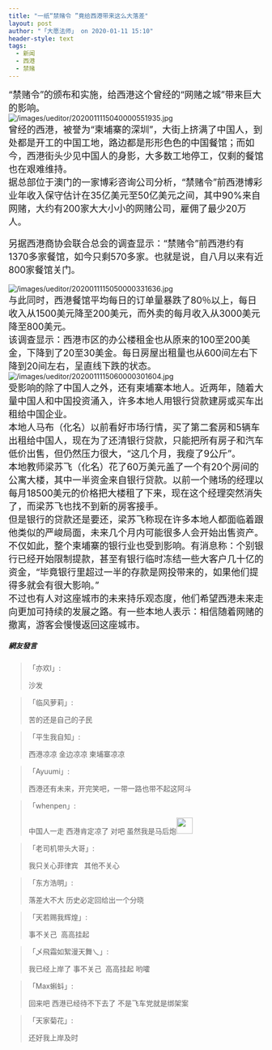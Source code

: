 ```yaml
---
title: "一纸“禁赌令 ”竟给西港带来这么大落差"
layout: post
author: "「大愿法师」 on 2020-01-11 15:10"
header-style: text
tags:
  - 新闻
  - 西港
  - 禁赌
---
```


<span style="font-size: 18px;">“禁赌令”的颁布和实施，给西港这个曾经的“网赌之城”带来巨大的影响。</span>
<br>
<img src="http://images.feileyuan.com/images/ueditor/2020011115040000551935.jpg" title="/images/ueditor/2020011115040000551935.jpg" alt="/images/ueditor/2020011115040000551935.jpg">
<br>
<span style="font-size: 18px;">曾经的西港，被誉为“柬埔寨的深圳”，大街上挤满了中国人，到处都是开工的中国工地，路边都是形形色色的中国餐馆；而如今，西港街头少见中国人的身影，大多数工地停工，仅剩的餐馆也在艰难维持。</span>
<br>
<span style="font-size: 18px;">据总部位于澳门的一家博彩咨询公司分析，“禁赌令”前西港博彩业年收入保守估计在35亿美元至50亿美元之间，其中90%来自网赌，大约有200家大大小小的网赌公司，雇佣了最少20万人。</span><br>
<br>
<span style="font-size: 18px;">另据西港商协会联合总会的调查显示：“禁赌令”前西港约有1370多家餐馆，如今只剩570多家。也就是说，自八月以来有近800家餐馆关门。</span><br>
<br>
<img src="http://images.feileyuan.com/images/ueditor/2020011115050000331636.jpg" title="/images/ueditor/2020011115050000331636.jpg" alt="/images/ueditor/2020011115050000331636.jpg">
<br>
<span style="font-size: 18px;">与此同时，西港餐馆平均每日的订单量暴跌了80％以上，每日收入从1500美元降至200美元，而外卖的每月收入从3000美元降至800美元。</span>
<br>
<span style="font-size: 18px;">该调查显示：西港市区的办公楼租金也从原来的100至200美金，下降到了20至30美金。每日房屋出租量也从600间左右下降到20间左右，呈直线下跌的状态。</span>
<br>
<img src="http://images.feileyuan.com/images/ueditor/2020011115060000301604.jpg" title="/images/ueditor/2020011115060000301604.jpg" alt="/images/ueditor/2020011115060000301604.jpg">
<br>
<span style="font-size: 18px;">受影响的除了中国人之外，还有柬埔寨本地人。近两年，随着大量中国人和中国投资涌入，许多本地人用银行贷款建房或买车出租给中国企业。</span>
<br>
<span style="font-size: 18px;">本地人马布（化名）以前看好市场行情，买了第二套房和5辆车出租给中国人，现在为了还清银行贷款，只能把所有房子和汽车低价出售，但仍然压力很大，“这几个月，我瘦了9公斤”。</span>
<br>
<span style="font-size: 18px;">本地教师梁苏飞（化名）花了60万美元盖了一个有20个房间的公寓大楼，其中一半资金来自银行贷款。以前一个赌场的经理以每月18500美元的价格把大楼租了下来，现在这个经理突然消失了，而梁苏飞也找不到新的房客接手。</span>
<br>
<span style="font-size: 18px;">但是银行的贷款还是要还，梁苏飞称现在许多本地人都面临着跟他类似的严峻局面，未来几个月内可能很多人会开始出售资产。</span>
<br>
<span style="font-size: 18px;">不仅如此，整个柬埔寨的银行业也受到影响。有消息称：个别银行已经开始限制提款，甚至有银行临时冻结一些大客户几十亿的资金，“毕竟银行里超过一半的存款是网投带来的，如果他们提得多就会有很大影响。”</span>
<br>
<span style="font-size: 18px;">不过也有人对这座城市的未来持乐观态度，他们希望西港未来走向更加可持续的发展之路。有一些本地人表示：相信随着网赌的撤离，游客会慢慢返回这座城市。</span>
<input type="hidden" value="菲乐园提供"><br>

##### 網友發言 
> 「亦欢l」:
> <p>沙发<br></p>

> 「临风萝莉」:
> <p>苦的还是自己的子民</p>

> 「平生我自知」:
> <p>西港凉凉 金边凉凉 柬埔寨凉凉</p>

> 「Ayuumi」:
> <p>西港还有未来，开完笑吧，一带一路也带不起这阿斗</p>

> 「whenpen」:
> <p>中国人一走 西港肯定凉了 对吧 虽然我是马后炮<img src="http://images.feileyuan.com/images/ueditor/dialogs/emotion/images/default/df_032.gif" width="32" height="32"></p>

> 「老司机带头大哥」:
> <p>我只关心菲律宾&nbsp; &nbsp;其他不关心</p>

> 「东方浩明」:
> <p>落差大不大 历史必定回给出一个分晓</p>

> 「天若赐我辉煌」:
> <p>事不关己&nbsp; 高高挂起</p>

> 「乄飛霜如絮漫天舞乀」:
> <p>我已经上岸了 事不关己&nbsp; 高高挂起 哟嚯</p>

> 「Max蝌蚪」:
> <p>回来吧 西港已经待不下去了 不是飞车党就是绑架案</p>

> 「天家菊花」:
> <p>还好我上岸及时</p>


